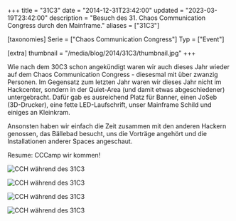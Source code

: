 +++
title = "31C3"
date = "2014-12-31T23:42:00"
updated = "2023-03-19T23:42:00"
description = "Besuch des 31. Chaos Communication Congress durch den Mainframe."
aliases = ["31C3"]

[taxonomies]
Serie = ["Chaos Communication Congress"]
Typ = ["Event"]

[extra]
thumbnail = "/media/blog/2014/31C3/thumbnail.jpg"
+++

Wie nach dem 30C3 schon angekündigt waren wir auch dieses Jahr wieder auf dem
Chaos Communication Congress - diesesmal mit über zwanzig Personen. Im
Gegensatz zum letzten Jahr waren wir dieses Jahr nicht im Hackcenter, sondern
in der Quiet-Area (und damit etwas abgeschiedener) untergebracht. Dafür gab es
ausreichend Platz für Banner, einen JoSeb (3D-Drucker), eine fette
LED-Laufschrift, unser Mainframe Schild und einiges an Kleinkram.

Ansonsten haben wir einfach die Zeit zusammen mit den anderen Hackern genossen,
das Bällebad besucht, uns die Vorträge angehört und die Installationen anderer
Spaces angeschaut.

Resume: CCCamp wir kommen!

![CCH während des 31C3](/media/blog/2014/31C3/building.jpg)

![CCH während des 31C3](/media/blog/2014/31C3/schild.jpg)

![CCH während des 31C3](/media/blog/2014/31C3/tisch.jpg)

![CCH während des 31C3](/media/blog/2014/31C3/nsa.jpg)
